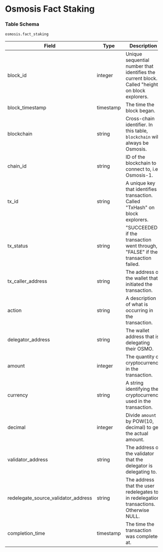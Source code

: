 # Osmosis Fact Staking

### Table Schema

`osmosis.fact_staking`

| Field                                  | Type      | Description                                                                                      |
| -------------------------------------- | --------- | ------------------------------------------------------------------------------------------------ |
| block\_id                              | integer   | Unique sequential number that identifies the current block. Called "height" on block explorers.  |
| block\_timestamp                       | timestamp | The time the block began.                                                                        |
| blockchain                             | string    | Cross-chain identifier. In this table, `blockchain` will always be Osmosis.                      |
| chain\_id                              | string    | ID of the blockchain to connect to, i.e. Osmosis-1.                                              |
| tx\_id                                 | string    | A unique key that identifies a transaction. Called "TxHash" on block explorers.                  |
| tx\_status                             | string    | "SUCCEEDED" if the transaction went through, "FALSE" if the transaction failed.                  |
| tx\_caller\_address                    | string    | The address of the wallet that initiated the transaction.                                        |
| action                                 | string    | A description of what is occurring in the transaction.                                           |
| delegator\_address                     | string    | The wallet address that is delegating their OSMO.                                                |
| amount                                 | integer   | The quantity of cryptocurrency in the transaction.                                               |
| currency                               | string    | A string identifying the cryptocurrency used in the transaction.                                 |
| decimal                                | integer   | Divide `amount` by POW(10, decimal) to get the actual amount.                                    |
| validator\_address                     | string    | The address of the validator that the delegator is delegating to.                                |
| redelegate\_source\_validator\_address | string    | The address that the user redelegates to in redelegation transactions. Otherwise NULL.           |
| completion\_time                       | timestamp | The time the transaction was completed at.                                                       |
